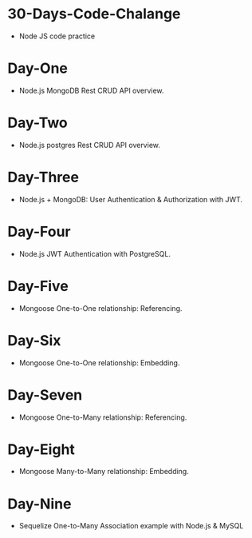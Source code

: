 # 30-Days-Code-Chalange
- Node JS code practice

# Day-One
- Node.js MongoDB Rest CRUD API overview.

# Day-Two
- Node.js postgres Rest CRUD API overview.

# Day-Three
- Node.js + MongoDB: User Authentication & Authorization with JWT.

# Day-Four
- Node.js JWT Authentication with PostgreSQL.

# Day-Five
- Mongoose One-to-One relationship: Referencing.

# Day-Six
- Mongoose One-to-One relationship: Embedding.

# Day-Seven
- Mongoose One-to-Many relationship: Referencing.

# Day-Eight
- Mongoose Many-to-Many relationship: Embedding.

# Day-Nine
- Sequelize One-to-Many Association example with Node.js & MySQL